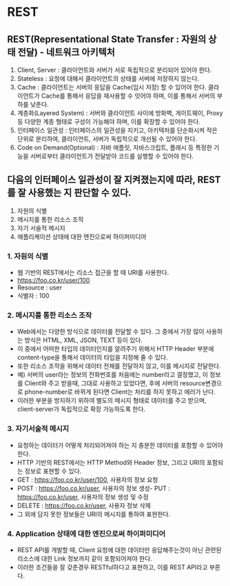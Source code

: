 # REST
## REST(Representational State Transfer : 자원의 상태 전달) - 네트워크 아키텍처
1. Client, Server : 클라이언트와 서버가 서로 독립적으로 분리되어 있어야 한다.
2. Stateless : 요청에 대해서 클라이언트의 상태를 서버에 저장하지 않는다.
3. Cache : 클라이언트는 서버의 응답을 Cache(임시 저장) 할 수 있어야 한다. 클라이언트가 Cache를 통해서 응답을 재사용할 수 잇어야 하며, 이를 통해서 서버의 부하를 낮춘다.
4. 계층화(Layered System) : 서버와 클라이언트 사이에 방화벽, 게이트웨이, Proxy 등 다양한 계층 형태로 구성이 가능해야 하며, 이를 확장할 수 있어야 한다.
5. 인터페이스 일관성 : 인터페이스의 일관성을 지키고, 아키텍처를 단순화시켜 작은 단위로 분리하여, 클라이언트, 서버가 독립적으로 개선될 수 있어야 한다.
6. Code on Demand(Optional) : 자바 애플릿, 자바스크립트, 플래시 등 특정한 기능을 서버로부터 클라이언트가 전달받아 코드를 실행할 수 있어야 한다.

## 다음의 인터페이스 일관성이 잘 지켜졌는지에 따라, REST를 잘 사용했는 지 판단할 수 있다.
1. 자원의 식별
2. 메시지를 통한 리소스 조작
3. 자기 서술적 메시지
4. 애플리케이션 상태에 대한 엔진으로써 하이퍼미디어

### 1. 자원의 식별
- 웹 기반의 REST에서는 리소스 접근을 할 때 URI를 사용한다.
- https://foo.co.kr/user/100
- Resource : user
- 식별자 : 100

### 2. 메시지를 통한 리소스 조작
- Web에서는 다양한 방식으로 데이터를 전달할 수 있다. 그 중에서 가장 많이 사용하는 방식은 HTML, XML, JSON, TEXT 등이 있다.
- 이 중에서 어떠한 타입의 데이터인지를 알려주기 위해서 HTTP Header 부분에 content-type을 통해서 데이터의 타입을 지정해 줄 수 있다.
- 또한 리소스 조작을 위해서 데이터 전체를 전달하지 않고, 이를 메시지로 전달한다.
- 예) 서버의 user라는 정보의 전화번호를 처음에는 number라고 결정했고, 이 정보를 Client와 주고 받을때, 그대로 사용하고 있었다면, 후에 서버의 resource변경으로 phone-number로 바뀌게 된다면 Client는 처리를 하지 못하고 에러가 난다.
- 이러한 부분을 방지하기 위하여 별도의 메시지 형태로 데이터를 주고 받으며, client-server가 독립적으로 확장 가능하도록 한다.

### 3. 자기서술적 메시지
- 요청하는 데이터가 어떻게 처리되어져야 하는 지 충분한 데이터를 포함할 수 있어야 한다.
- HTTP 기반의 REST에서는 HTTP Method와 Header 정보, 그리고 URI의 포함되는 정보로 표현할 수 있다.
- GET : https://foo.co.kr/user/100, 사용자의 정보 요청
- POST : https://foo.co.kr/user, 사용자의 정보 생성- PUT : https://foo.co.kr/user, 사용자의 정보 생성 및 수정
- DELETE : https://foo.co.kr/user, 사용자 정보 삭제
- 그 외에 담지 못한 정보들은 URI의 메시지를 통하여 표현한다.

### 4. Application 상태에 대한 엔진으로써 하이퍼미디어
- REST API를 개발할 때, Client 요청에 대한 데이터만 응답해주는것이 아닌 관련된 리소스에 대한 Link 정보까지 같이 포함되어져야 한다.
- 이러한 조건들을 잘 갖춘경우 RESTful하다고 표현하고, 이를 REST API라고 부른다.


